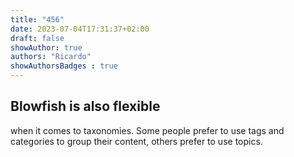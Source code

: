 ```yaml
---
title: "456"
date: 2023-07-04T17:31:37+02:00
draft: false
showAuthor: true
authors: "Ricardo"
showAuthorsBadges : true
---
```



## Blowfish is also flexible

when it comes to taxonomies. Some people prefer to use tags and categories to group their content, others prefer to use topics.
